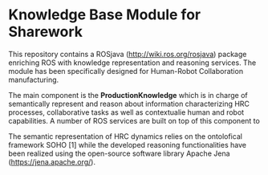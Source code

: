 # Knowledge Base Module for Sharework
This repository contains a ROSjava (http://wiki.ros.org/rosjava) package enriching ROS with knowledge representation and reasoning services. The module has been specifically designed for Human-Robot Collaboration manufacturing.

The main component is the **ProductionKnowledge** which is in charge of semantically represent and reason about information characterizing HRC processes, collaborative tasks as well as contextualie human and robot capabilities. A number of ROS services are built on top of this component to 

The semantic representation of HRC dynamics relies on the ontolofical framework SOHO [1] while the developed reasoning functionalities have been realized using the open-source software library Apache Jena (https://jena.apache.org/).


